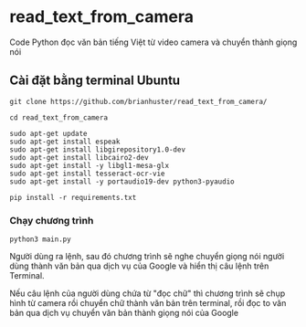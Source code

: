 ﻿# read_text_from_camera
Code Python đọc văn bản tiếng Việt từ video camera và chuyển thành giọng nói
## Cài đặt bằng terminal Ubuntu
```git clone https://github.com/brianhuster/read_text_from_camera/```

```cd read_text_from_camera```

```
sudo apt-get update
sudo apt-get install espeak
sudo apt-get install libgirepository1.0-dev
sudo apt-get install libcairo2-dev
sudo apt-get install -y libgl1-mesa-glx
sudo apt-get install tesseract-ocr-vie
sudo apt-get install -y portaudio19-dev python3-pyaudio
```

```pip install -r requirements.txt```

### Chạy chương trình
```python3 main.py```

Người dùng ra lệnh, sau đó chương trình sẽ nghe chuyển giọng nói người dùng thành văn bản qua dịch vụ của Google và hiển thị câu lệnh trên Terminal. 

Nếu câu lệnh của người dùng chứa từ "đọc chữ" thì chương trình sẽ chụp hình từ camera rồi chuyển chữ thành văn bản trên terminal, rồi đọc to văn bản qua dịch vụ chuyển văn bản thành giọng nói của Google
